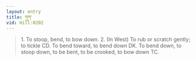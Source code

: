 ```yaml
---
layout: entry
title: གུག་
vid: Hill:0202
---
```

> 1\. To stoop, bend, to bow down\. 2\. (In West) To rub or scratch gently; to tickle CD\. To bend toward, to bend down DK\. To bend down, to stoop down, to be bent, to be crooked, to bow down TC\.


